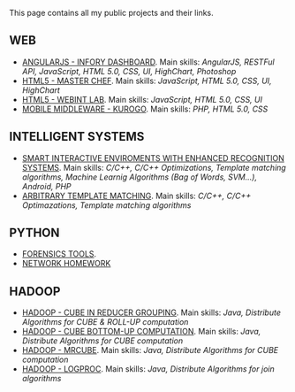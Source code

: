 This page contains all my public projects and their links.

WEB
-----------------
- [ANGULARJS - INFORY DASHBOARD](http://nncsang.github.io/Infory-Dashboard/). Main skills: _AngularJS, RESTFul API, JavaScript, HTML 5.0, CSS, UI, HighChart, Photoshop_
- [HTML5 - MASTER CHEF](http://nncsang.github.io/Web-HTM5-MasterChef/). Main skills: _JavaScript, HTML 5.0, CSS, UI, HighChart_
- [HTML5 - WEBINT LAB](http://nncsang.github.io/Web-HTML5-Lab/). Main skills: _JavaScript, HTML 5.0, CSS, UI_
- [MOBILE MIDDLEWARE - KUROGO](http://nncsang.github.io/Kurogo/). Main skills: _PHP, HTML 5.0, CSS_

INTELLIGENT SYSTEMS 
-----------------
- [SMART INTERACTIVE ENVIROMENTS WITH ENHANCED RECOGNITION SYSTEMS](http://nncsang.github.io/Smart-Interactive-Enviroments-with-Enhanced-Recogniztion-Systems/). Main skills: _C/C++, C/C++ Optimizations, Template matching algorithms, Machine Learnig Algorithms (Bag of Words, SVM...), Android, PHP_
- [ARBITRARY TEMPLATE MATCHING](http://nncsang.github.io/Arbitrary-Template-Matching/). Main skills: _C/C++, C/C++ Optimazations, Template matching algorithms_

PYTHON
-----------------
- [FORENSICS TOOLS](http://nncsang.github.io/Forensics-Tools/). 
- [NETWORK HOMEWORK](http://nncsang.github.io/Network-Homework/)

HADOOP
-----------------
- [HADOOP - CUBE IN REDUCER GROUPING](http://nncsang.github.io/Hadoop-Cube-In-Reducer-Grouping/). Main skills: _Java, Distribute Algorithms for CUBE & ROLL-UP computation_
- [HADOOP - CUBE BOTTOM-UP COMPUTATION](http://nncsang.github.io/Hadoop-Cube-Bottom-Up-Computation/). Main skills: _Java, Distribute Algorithms for CUBE computation_
- [HADOOP - MRCUBE](http://nncsang.github.io/Hadoop-Cube-MRCube/). Main skills: _Java, Distribute Algorithms for CUBE computation_
- [HADOOP - LOGPROC](http://nncsang.github.io/Hadoop-LogProc/). Main skills: _Java, Distribute Algorithms for join algorithms_
